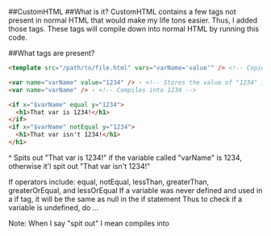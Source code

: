 ##CustomHTML
##What is it?
CustomHTML contains a few tags not present in normal HTML that would make my life tons easier.
Thus, I added those tags.
These tags will compile down into normal HTML by running this code.

##What tags are present?
```html
<template src="/path/to/file.html" vars="varName='value'" /> <!-- Copies and pastes one file into this one -->
```

```html
<var name="varName" value="1234" /> - <!-- Stores the value of "1234" in a variable called "varName" -->
<var name="varName" /> - <!-- Compiles into 1234 -->
```

```html
<if x="$varName" equal y="1234">
  <h1>That var is 1234!</h1>
</if>
<if x="$varName" notEqual y="1234">
  <h1>That var isn't 1234!</h1>
</h1>
```

^ Spits out "That var is 1234!" if the variable called "varName" is 1234, otherwise it'l spit out "That var isn't 1234!"

If operators include: equal, notEqual, lessThan, greaterThan, greaterOrEqual, and lessOrEqual
If a variable was never defined and used in a if tag, it will be the same as null in the if statement
Thus to check if a variable is undefined, do <if x="$var" equals y="null">...</if>

Note: When I say "spit out" I mean compiles into

